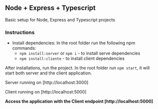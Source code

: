 ## Node + Express + Typescript

Basic setup for Node, Express and Typescript projects

### Instructions

- Install dependencies: In the root folder run the following npm commands:
  - `npm install:server` or `npm i` - to install serve dependencies
  - `npm install:cliente` - to install client dependencies

After installations, run the project.
In the root folder run `npm start`, it will start both server and the client application.

Server running on [http://localhost:3000]

Client running on [http://localhost:5000]

**Access the application with the Client endpoint [http://localhost:5000]**
